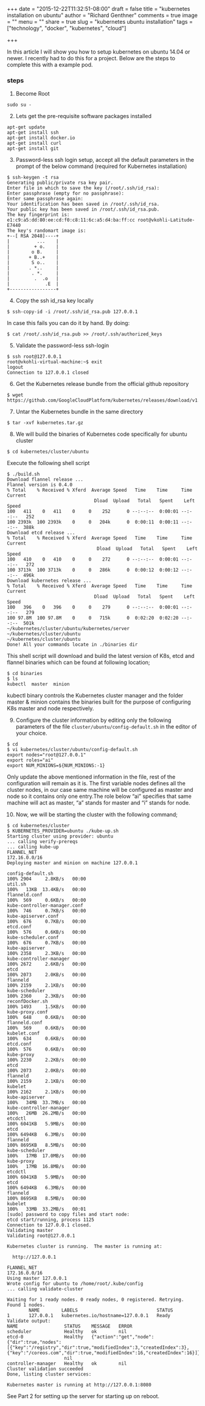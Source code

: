 +++
date = "2015-12-22T11:32:51-08:00"
draft = false
title = "kubernetes installation on ubuntu"
author = "Richard Genthner"
comments = true
image = ""
menu = ""
share = true
slug = "kubernetes ubuntu installation"
tags = ["technology", "docker", "kubernetes", "cloud"]

+++

In this article I will show you how to setup kubernetes on ubuntu 14.04 or newer. I recently had to do this for a project.
Below are the steps to complete this with a example pod.

### steps
1. Become Root
```
sudo su -
```

2. Lets get the pre-requisite software packages installed
```
apt-get update
apt-get install ssh
apt-get install docker.io
apt-get install curl
apt-get install git
```

3. Password-less ssh login setup, accept all the default parameters in the prompt of the below command (required for Kubernetes installation)
```
$ ssh-keygen -t rsa
Generating public/private rsa key pair.
Enter file in which to save the key (/root/.ssh/id_rsa):
Enter passphrase (empty for no passphrase):
Enter same passphrase again:
Your identification has been saved in /root/.ssh/id_rsa.
Your public key has been saved in /root/.ssh/id_rsa.pub.
The key fingerprint is:
e1:c9:a5:dd:80:ee:cd:f0:c8:11:6c:a5:d4:ba:ff:cc root@vkohli-Latitude-E7440
The key's randomart image is:
+--[ RSA 2048]----+
|          ...    |
|         + o.    |
|        o B.     |
|       + B..+    |
|        S o..    |
|       . *..     |
|        . *.     |
|         .  .o   |
|             .E  |
+-----------------+
```

4. Copy the ssh id_rsa key locally
```
$ ssh-copy-id -i /root/.ssh/id_rsa.pub 127.0.0.1
```

In case this fails you can do it by hand. By doing:
```
$ cat /root/.ssh/id_rsa.pub >> /root/.ssh/authorized_keys
```

5. Validate the password-less ssh-login
```
$ ssh root@127.0.0.1
root@vkohli-virtual-machine:~$ exit
logout
Connection to 127.0.0.1 closed
```

6. Get the Kubernetes release bundle from the official github repository
```
$ wget https://github.com/GoogleCloudPlatform/kubernetes/releases/download/v1.0.1/kubernetes.tar.gz
```

7. Untar the Kubernetes bundle in the same directory
```
$ tar -xvf kubernetes.tar.gz
```

8. We will build the binaries of Kubernetes code specifically for ubuntu cluster
```
$ cd kubernetes/cluster/ubuntu
```
Execute the following shell script

```
$ ./build.sh
Download flannel release ...
Flannel version is 0.4.0
% Total    % Received % Xferd  Average Speed   Time    Time     Time  Current
                                Dload  Upload   Total   Spent    Left  Speed
100   411    0   411    0     0    252      0 --:--:--  0:00:01 --:--:--   252
100 2393k  100 2393k    0     0   204k      0  0:00:11  0:00:11 --:--:--  388k
Download etcd release ...
% Total    % Received % Xferd  Average Speed   Time    Time     Time  Current
                                 Dload  Upload   Total   Spent    Left  Speed
100   410    0   410    0     0    272      0 --:--:--  0:00:01 --:--:--   272
100 3713k  100 3713k    0     0   286k      0  0:00:12  0:00:12 --:--:--  496k
Download kubernetes release ...
% Total    % Received % Xferd  Average Speed   Time    Time     Time  Current
                                Dload  Upload   Total   Spent    Left  Speed
100   396    0   396    0     0    279      0 --:--:--  0:00:01 --:--:--   279
100 97.8M  100 97.8M    0     0   715k      0  0:02:20  0:02:20 --:--:--  501k
~/kubernetes/cluster/ubuntu/kubernetes/server ~/kubernetes/cluster/ubuntu
~/kubernetes/cluster/ubuntu
Done! All your commands locate in ./binaries dir
```

This shell script will download and build the latest version of K8s, etcd and flannel binaries which can be found at following location;
```
$ cd binaries
$ ls
kubectl  master  minion
```

kubectl binary controls the Kubernetes cluster manager and the folder master & minion contains the binaries built for the purpose of configuring K8s master and node respectively.

9. Configure the cluster information by editing only the following parameters of the file `cluster/ubuntu/config-default.sh` in the editor of your choice.
```
$ cd
$ vi kubernetes/cluster/ubuntu/config-default.sh
export nodes="root@127.0.0.1"
export roles="ai"
export NUM_MINIONS=${NUM_MINIONS:-1}
```

Only update the above mentioned information in the file, rest of the configuration will remain as it is. The first variable nodes defines all the cluster nodes, in our case same machine will be configured as master and node so it contains only one entry.The role below “ai” specifies that same machine will act as master, “a” stands for master and “i” stands for node.

10. Now, we will be starting the cluster with the following command;
```
$ cd kubernetes/cluster
$ KUBERNETES_PROVIDER=ubuntu ./kube-up.sh
Starting cluster using provider: ubuntu
... calling verify-prereqs
... calling kube-up
FLANNEL_NET
172.16.0.0/16
Deploying master and minion on machine 127.0.0.1

config-default.sh                                                                                100% 2904     2.8KB/s   00:00
util.sh                                                                                          100%   13KB  13.4KB/s   00:00
flanneld.conf                                                                                    100%  569     0.6KB/s   00:00
kube-controller-manager.conf                                                                     100%  746     0.7KB/s   00:00
kube-apiserver.conf                                                                              100%  676     0.7KB/s   00:00
etcd.conf                                                                                        100%  576     0.6KB/s   00:00
kube-scheduler.conf                                                                              100%  676     0.7KB/s   00:00
kube-apiserver                                                                                   100% 2358     2.3KB/s   00:00
kube-controller-manager                                                                          100% 2672     2.6KB/s   00:00
etcd                                                                                             100% 2073     2.0KB/s   00:00
flanneld                                                                                         100% 2159     2.1KB/s   00:00
kube-scheduler                                                                                   100% 2360     2.3KB/s   00:00
reconfDocker.sh                                                                                  100% 1493     1.5KB/s   00:00
kube-proxy.conf                                                                                  100%  648     0.6KB/s   00:00
flanneld.conf                                                                                    100%  569     0.6KB/s   00:00
kubelet.conf                                                                                     100%  634     0.6KB/s   00:00
etcd.conf                                                                                        100%  576     0.6KB/s   00:00
kube-proxy                                                                                       100% 2230     2.2KB/s   00:00
etcd                                                                                             100% 2073     2.0KB/s   00:00
flanneld                                                                                         100% 2159     2.1KB/s   00:00
kubelet                                                                                          100% 2162     2.1KB/s   00:00
kube-apiserver                                                                                   100%   34MB  33.7MB/s   00:00
kube-controller-manager                                                                          100%   26MB  26.2MB/s   00:00
etcdctl                                                                                          100% 6041KB   5.9MB/s   00:00
etcd                                                                                             100% 6494KB   6.3MB/s   00:00
flanneld                                                                                         100% 8695KB   8.5MB/s   00:00
kube-scheduler                                                                                   100%   17MB  17.0MB/s   00:00
kube-proxy                                                                                       100%   17MB  16.8MB/s   00:00
etcdctl                                                                                          100% 6041KB   5.9MB/s   00:00
etcd                                                                                             100% 6494KB   6.3MB/s   00:00
flanneld                                                                                         100% 8695KB   8.5MB/s   00:00
kubelet                                                                                          100%   33MB  33.2MB/s   00:01
[sudo] password to copy files and start node:
etcd start/running, process 1125
Connection to 127.0.0.1 closed.
Validating master
Validating root@127.0.0.1

Kubernetes cluster is running.  The master is running at:

  http://127.0.0.1

FLANNEL_NET
172.16.0.0/16
Using master 127.0.0.1
Wrote config for ubuntu to /home/root/.kube/config
... calling validate-cluster

Waiting for 1 ready nodes. 0 ready nodes, 0 registered. Retrying.
Found 1 nodes.
        NAME        LABELS                             STATUS
1       127.0.0.1   kubernetes.io/hostname=127.0.0.1   Ready
Validate output:
NAME                 STATUS    MESSAGE   ERROR
scheduler            Healthy   ok        nil
etcd-0               Healthy   {"action":"get","node":{"dir":true,"nodes":[{"key":"/registry","dir":true,"modifiedIndex":3,"createdIndex":3},{"key":"/coreos.com","dir":true,"modifiedIndex":16,"createdIndex":16}]}}
                     nil
controller-manager   Healthy   ok        nil
Cluster validation succeeded
Done, listing cluster services:

Kubernetes master is running at http://127.0.0.1:8080
```


See Part 2 for setting up the server for starting up on reboot.
